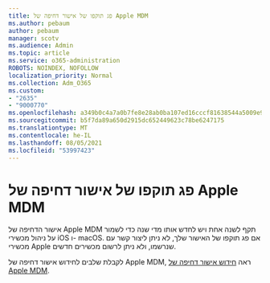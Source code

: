 ```yaml
---
title: פג תוקפו של אישור דחיפה של Apple MDM
ms.author: pebaum
author: pebaum
manager: scotv
ms.audience: Admin
ms.topic: article
ms.service: o365-administration
ROBOTS: NOINDEX, NOFOLLOW
localization_priority: Normal
ms.collection: Adm_O365
ms.custom:
- "2635"
- "9000770"
ms.openlocfilehash: a349b0c4a7a0b7fe8e28ab0ba107ed16cccf81638544a5009e93fab66094fac4
ms.sourcegitcommit: b5f7da89a650d2915dc652449623c78be6247175
ms.translationtype: MT
ms.contentlocale: he-IL
ms.lasthandoff: 08/05/2021
ms.locfileid: "53997423"
---
```

# <a name="your-apple-mdm-push-certificate-has-expired"></a>פג תוקפו של אישור דחיפה של Apple MDM

אישור הדחיפה של Apple MDM תקף לשנה אחת ויש לחדש אותו מדי שנה כדי לשמור על ניהול מכשירי iOS ו- macOS. אם פג תוקפו של האישור שלך, לא ניתן ליצור קשר עם מכשירי Apple שנרשמו, ולא ניתן לרשום מכשירים חדשים.

לקבלת שלבים לחידוש אישור דחיפה של Apple MDM, ראה [חידוש אישור דחיפה של Apple MDM](https://docs.microsoft.com/intune/apple-mdm-push-certificate-get#renew-apple-mdm-push-certificate).